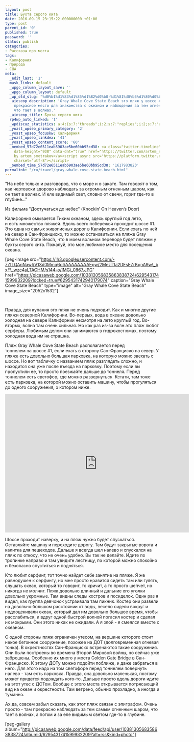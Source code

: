 ```yaml
---
layout: post
title: Бухта серого кита
date: 2016-09-15 23:15:22.000000000 +01:00
type: post
parent_id: '0'
published: true
password: ''
status: publish
categories:
- Рассказы про места
tags:
- Калифорния
- Природа
- США
meta:
  _edit_last: '1'
  mask_links: default
  _wpgo_column_layout_save: ''
  _wpgo_column_layout: default
  _wp_old_slug: "%d0%b1%d1%83%d1%85%d1%82%d0%b0-%d1%81%d0%b5%d1%80%d0%be%d0%b3%d0%be-%d0%ba%d0%b8%d1%82%d0%b0"
  _aioseop_description: 'Gray Whale Cove State Beach это пляж у шоссе #1 в Калифорнии,
    прекрасное место для знакомства с океаном и наблюдения за тем огненным шаром,
    что тает в волнах.'
  _aioseop_title: Бухта серого кита
  rp4wp_auto_linked: '1'
  _wpdiscuz_statistics: a:4:{s:7:"threads";i:2;s:7:"replies";i:2;s:7:"authors";i:2;s:14:"recent_authors";a:2:{i:0;O:8:"stdClass":3:{s:20:"comment_author_email";s:25:"artem.smotrakov@gmail.com";s:14:"comment_author";s:5:"artem";s:7:"user_id";s:1:"1";}i:1;O:8:"stdClass":3:{s:20:"comment_author_email";s:21:"irishdrakon@gmail.com";s:14:"comment_author";s:6:"Iren4k";s:7:"user_id";s:1:"0";}}}
  _yoast_wpseo_primary_category: '2'
  _yoast_wpseo_focuskw: Калифорния
  _yoast_wpseo_linkdex: '41'
  _yoast_wpseo_content_score: '60'
  _oembed_57d72e6511eab5903ae5be60bb95cd38: <a class="twitter-timeline" data-width="625"
    data-height="938" data-dnt="true" href="https://twitter.com/artem_smotrakov?ref_src=twsrc%5Etfw">Tweets
    by artem_smotrakov</a><script async src="https://platform.twitter.com/widgets.js"
    charset="utf-8"></script>
  _oembed_time_57d72e6511eab5903ae5be60bb95cd38: '1617983823'
permalink: "/ru/travel/gray-whale-cove-state-beach.html"
---
```

"На небе только и разговоров, что о море и о закате. Там говорят о том, как чертовски здорово наблюдать за огромным огненным шаром, как он тает в волнах. И еле видимый свет, словно от свечи, горит где-то в глубине…"

Из фильма "Достучаться до небес" (Knockin’ On Heaven’s Door)

Калифорния омывается Тихим океаном, здесь круглый год лето, и&nbsp;есть&nbsp;множество пляжей. Вдоль всего побережья проходит шоссе #1. Это одна из самых живописных дорог в Калифорнии. Если ехать по ней на север в Сан-Франциско, то можно остановиться на пляже&nbsp;Gray Whale Cove State Beach, что в моем вольном переводе будет пляжем у бухты серого кита. Пожалуй, это мое любимое место для посещения океана.

[peg-image src="https://lh3.googleusercontent.com/-zZtLQAnNawI/V13d0Mmq6oI/AAAAAAAAEgw/2MezT1a2DFsEZrKqnA9w\_bxF\_wzc4aLTACHM/s144-o/IMG\_0867.JPG" href="https://picasaweb.google.com/103813056835863838724/6295431741599932209?locked=true#6295431742940179074" caption="Gray Whale Cove State Beach" type="image" alt="Gray Whale Cove State Beach" image\_size="2052x1532"]

&nbsp;<!--more-->

Правда, для купания это пляж не очень подходит. Как и многие другие пляжи северной Калифорнии. Во-первых, вода в океане довольно холодная на севере Калифорнии несмотря на лето круглый год. Во-вторых, волна там очень сильная. Но как раз из-за волн это пляж любят серферы. Любимым делом они занимаются в гидрокостюмах, поэтому холодная вода им не страшна.

Пляж&nbsp;Gray Whale Cove State Beach располагается перед тоннелем&nbsp;на&nbsp;шоссе #1, если ехать в сторону Сан-Франциско на север. У пляжа есть довольно большая парковка, на которую можно заехать с шоссе. Но вот табличку с названием пляж разглядеть сложно, и находится она уже после въезда на парковку. Поэтому если вы пропустили ее, то просто поезжайте дальше до тоннеля. Перед тоннелем есть светофор, где можно развернуться. Кстати, там тоже есть парковка, на которой можно оставить машину, чтобы прогуляться до одного сооружения, о котором ниже.

<iframe style="border: 0;" src="https://www.google.com/maps/embed?pb=!1m18!1m12!1m3!1d25297.439391774064!2d-122.53776489686922!3d37.574380706953846!2m3!1f0!2f0!3f0!3m2!1i1024!2i768!4f13.1!3m3!1m2!1s0x0%3A0xf5fb415242045a37!2sGray+Whale+Cove+State+Beach!5e0!3m2!1sen!2sus!4v1471213502621" width="600" height="450" frameborder="0" allowfullscreen="allowfullscreen"></iframe>

Шоссе проходит наверху, и на пляж нужно будет спускаться. Оставляйте машину и переходите дорогу. Там будут закрытые ворота и калитка для пешеходов. Дальше я всегда шел налево и спускался на пляж по откосу, что не очень удобно. Вы так не делайте. Идите по тропинке направо и там увидите&nbsp;лестницу, по которой можно спокойно и безопасно спуститься и подняться.

Кто любит серфинг, тот точно найдет себе занятие на пляже. Я же равнодушен к серфингу, но мне просто нравится сидеть там или гулять, слушать океан, который то говорит, то кричит, а то просто шепчет, но никогда не молчит. Пляж довольно длинный и дальние его уголки довольно укромные. Там видны следы костров и посиделок. Один раз я видел, как группа девчонок устраивала там пикник. Костер они развели на довольно большом расстоянии от воды, весело сидели вокруг и недооценивали океан, который дал им довольно большое время, чтобы расслабиться, и вдруг одной быстрой волной погасил костер и сделал их мокрыми. Они этого никак не ожидали. А я злой - я смеялся вместе с океаном.

С одной стороны пляж ограничен утесом, на вершине которого стоит некое бетонное&nbsp;сооружение, похожее на ДОТ (долговременная огневая точка). В окрестностях Сан-Франциско встречаются такие сооружения. Они были построены во времена Второй Мировой войны, но сейчас уже заброшены. Особенно их много у моста Golden Gate Bridge в Сан-Франциско. К этому ДОТу можно подойти поближе, и даже забраться в него. Для этого надо на том светофоре перед тоннелем повернуть налево - там есть парковка. Правда, она довольно маленькая, поэтому может придется подождать кого-то. Дальше просто вдоль дороги идите на этот утес с ДОТом. Вообще с этого места открывается потрясающий вид на океан и окрестности. Там ветрено, обычно прохладно, а иногда и туманно.

Ах да, совсем забыл сказать, как этот пляж связан с эпиграфом. Очень просто - там прекрасно наблюдать&nbsp;за тем самым огненным шаром, что тает в волнах, а потом и за еле видимым светом где-то в глубине.

[peg-gallery album="http://picasaweb.google.com/data/feed/api/user/103813056835863838724/albumid/6295431741599932209?alt=rss&kind=photo"]


